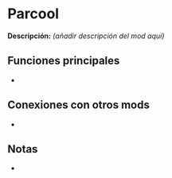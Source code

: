 # Parcool

**Descripción:** *(añadir descripción del mod aquí)*

## Funciones principales
- 

## Conexiones con otros mods
- 

## Notas
- 
